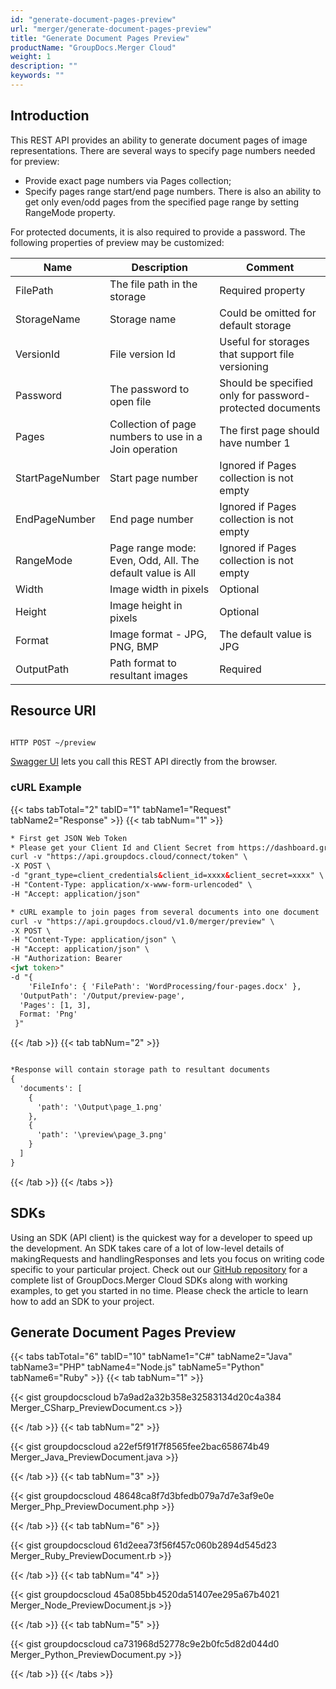 ```yaml
---
id: "generate-document-pages-preview"
url: "merger/generate-document-pages-preview"
title: "Generate Document Pages Preview"
productName: "GroupDocs.Merger Cloud"
weight: 1
description: ""
keywords: ""
---
```


## Introduction ##

This REST API provides an ability to generate document pages of image representations.
There are several ways to specify page numbers needed for preview:

* Provide exact page numbers via Pages collection;
* Specify pages range start/end page numbers. There is also an ability to get only even/odd pages from the specified page range by setting RangeMode property.

For protected documents, it is also required to provide a password.
The following properties of preview may be customized:

|Name|Description|Comment
|---|---|---
|FilePath|The file path in the storage|Required property
|StorageName|Storage name|Could be omitted for default storage
|VersionId|File version Id|Useful for storages that support file versioning
|Password|The password to open file|Should be specified only for password-protected documents
|Pages|Collection of page numbers to use in a Join operation|The first page should have number 1
|StartPageNumber|Start page number|Ignored if Pages collection is not empty
|EndPageNumber|End page number|Ignored if Pages collection is not empty
|RangeMode|Page range mode: Even, Odd, All. The default value is All|Ignored if Pages collection is not empty
|Width|Image width in pixels|Optional
|Height|Image height in pixels|Optional
|Format|Image format - JPG, PNG, BMP|The default value is JPG
|OutputPath|Path format to resultant images|Required

## Resource URI ##

```html

HTTP POST ~/preview

```

[Swagger UI](https://apireference.groupdocs.cloud/merger/#/Document/Preview) lets you call this REST API directly from the browser.

### cURL Example ###

{{< tabs tabTotal="2" tabID="1" tabName1="Request" tabName2="Response" >}} {{< tab tabNum="1" >}}

```html
* First get JSON Web Token
* Please get your Client Id and Client Secret from https://dashboard.groupdocs.cloud/applications. Kindly place Client Id in "client_id" and Client Secret in "client_secret" argument.
curl -v "https://api.groupdocs.cloud/connect/token" \
-X POST \
-d "grant_type=client_credentials&client_id=xxxx&client_secret=xxxx" \
-H "Content-Type: application/x-www-form-urlencoded" \
-H "Accept: application/json"

* cURL example to join pages from several documents into one document
curl -v "https://api.groupdocs.cloud/v1.0/merger/preview" \
-X POST \
-H "Content-Type: application/json" \
-H "Accept: application/json" \
-H "Authorization: Bearer
<jwt token>"
-d "{
    'FileInfo': { 'FilePath': 'WordProcessing/four-pages.docx' },
  'OutputPath': '/Output/preview-page',
  'Pages': [1, 3],
  Format: 'Png'
 }"

```

{{< /tab >}} {{< tab tabNum="2" >}}

```html

*Response will contain storage path to resultant documents
{
  'documents': [
    {
      'path': '\Output\page_1.png'
    },
    {
      'path': '\preview\page_3.png'
    }
  ]
}
```

{{< /tab >}} {{< /tabs >}}

## SDKs ##

Using an SDK (API client) is the quickest way for a developer to speed up the development. An SDK takes care of a lot of low-level details of makingRequests and handlingResponses and lets you focus on writing code specific to your particular project. Check out our [GitHub repository](https://github.com/groupdocs-merger-cloud) for a complete list of GroupDocs.Merger Cloud SDKs along with working examples, to get you started in no time. Please check the article to learn how to add an SDK to your project.

## Generate Document Pages Preview ##

{{< tabs tabTotal="6" tabID="10" tabName1="C#" tabName2="Java" tabName3="PHP" tabName4="Node.js" tabName5="Python" tabName6="Ruby" >}} {{< tab tabNum="1" >}}

{{< gist groupdocscloud b7a9ad2a32b358e32583134d20c4a384 Merger_CSharp_PreviewDocument.cs >}}

{{< /tab >}} {{< tab tabNum="2" >}}

{{< gist groupdocscloud a22ef5f91f7f8565fee2bac658674b49 Merger_Java_PreviewDocument.java >}}

{{< /tab >}} {{< tab tabNum="3" >}}

{{< gist groupdocscloud 48648ca8f7d3bfedb079a7d7e3af9e0e Merger_Php_PreviewDocument.php >}}

{{< /tab >}} {{< tab tabNum="6" >}}

{{< gist groupdocscloud 61d2eea73f56f457c060b2894d545d23 Merger_Ruby_PreviewDocument.rb >}}

{{< /tab >}} {{< tab tabNum="4" >}}

{{< gist groupdocscloud 45a085bb4520da51407ee295a67b4021 Merger_Node_PreviewDocument.js >}}

{{< /tab >}} {{< tab tabNum="5" >}}

{{< gist groupdocscloud ca731968d52778c9e2b0fc5d82d044d0 Merger_Python_PreviewDocument.py >}}

{{< /tab >}} {{< /tabs >}}
